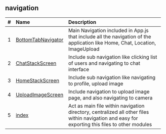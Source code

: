 ## navigation

|   #   | Name                                             | Description                                                            |
| :---: | :----------------------------------------------- | :--------------------------------------------------------------------- |
|   1   | [BottomTabNavigator](./BottomTabNavigator.jsx)   | Main Navigation included in App.js that include all the navigation of the application like Home, Chat, Location, ImageUpload|
|   2   | [ChatStackScreen](./ChatStackScreen.jsx)         | Include sub navigation like clicking list of users and navigating to chat interface                                         |
|   3   | [HomeStackScreen](./HomeStackScreen.jsx)         | Include sub navigation like navigating to profile, upload image|
|   4   | [UploadImageScreen](./UploadImageScreen.jsx)     | Include navigation to upload image page, and also navigating to camera|
|   5   | [index](./index.js)                              | Act as main file within navigation directory, centralized all other files within navigation and easy for exporting this files to other modules   |
